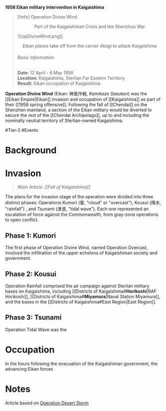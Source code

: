 **1958 Eikan military intervention in Kaigaishima**

>[!info] Operation Divine Wind</br>
><center>Part of the Kaigaishiman Crisis and the Shenzhou War</center>
>
>![[opDivineWind.png]]<center>Eikan planes take off from the carrier <i>Akagi</i> to attack Kaigaishima</center>
><h6>Basic Information</h6>
><b>Date:</b> 12 April - 6 May 1958</br>
><b>Location:</b> Kaigaishima, Sterlian Far Eastern Territory</br>
><b>Result:</b> Eikan occupation of Kaigaishima</br>

**Operation Divine Wind** (Eikan: 神風作戦, *Kamikaze Sasuken*) was the [[Eikan Empire|Eikan]] invasion and occupation of [[Kaigaishima]] as part of their [[1958 spring offensive]]. Following the fall of [[Chendai]] on the Shenzhen mainland, a section of the Eikan military would be diverted to secure the rest of the [[Chendai Archipelago]], up to and including the nominally neutral territory of Sterlian-owned Kaigaishima.

#Tier-2 #Events 
# Background

# Invasion
>*Main Article: [[Fall of Kaigaishima]]*

The plans for the invasion stage of the operation were divided into three distinct phases: Operations Kumori (曇, "cloud" or "overcast"), Kousui (降水, "rainfall") , and Tsunami (津波, "tidal wave"). Each one represented an escalation of force against the Commonwealth, from gray-zone operations to open conflict.
## Phase 1: Kumori
The first phase of Operation Divine Wind, named Operation Overcast, involved the infiltration of the upper echelons of Kaigaishiman society and government.
## Phase 2: Kousui
Operation Rainfall comprised the air campaign against Sterlian military bases on Kaigaishima, including [[Districts of Kaigaishima#**Horikoshi**|RAF Horikoshi]], [[Districts of Kaigaishima#**Miyamura**|Naval Station Miyamura]], and the bases in the [[Districts of Kaigaishima#East Region|East Region]].
## Phase 3: Tsunami
Operation Tidal Wave was the 
# Occupation

In the hours following the evacuation of the Kaigaishiman government, the advancing Eikan forces 
# Notes
Article based on [Operation Desert Storm](https://en.wikipedia.org/wiki/Gulf_War_air_campaign)